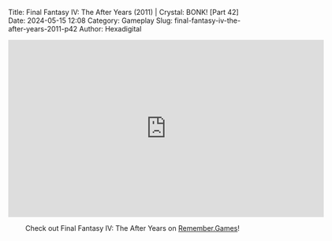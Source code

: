Title: Final Fantasy IV: The After Years (2011) | Crystal: BONK! [Part 42]
Date: 2024-05-15 12:08
Category: Gameplay
Slug: final-fantasy-iv-the-after-years-2011-p42
Author: Hexadigital

<center><iframe src="https://www.youtube.com/embed/HBL7CHF3MbY?feature=oembed" allow="accelerometer; autoplay; encrypted-media; gyroscope; picture-in-picture" width="640" height="360" frameborder="0"></iframe>

Check out Final Fantasy IV: The After Years on [Remember.Games](https://remember.games/game/7757/final-fantasy-iv-the-complete-collection/)!</center>